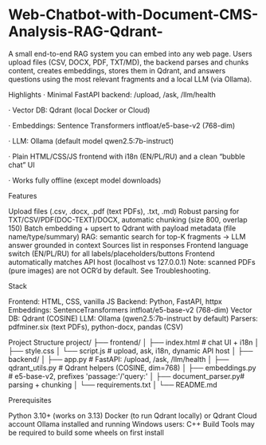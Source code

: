 # Web-Chatbot-with-Document-CMS-Analysis-RAG-Qdrant-
A small end-to-end RAG system you can embed into any web page. Users upload files (CSV, DOCX, PDF, TXT/MD), the backend parses and chunks content, creates embeddings, stores them in Qdrant, and answers questions using the most relevant fragments and a local LLM (via Ollama).

Highlights
· Minimal FastAPI backend: /upload, /ask, /llm/health

· Vector DB: Qdrant (local Docker or Cloud)

· Embeddings: Sentence Transformers intfloat/e5-base-v2 (768-dim)

· LLM: Ollama (default model qwen2.5:7b-instruct)

· Plain HTML/CSS/JS frontend with i18n (EN/PL/RU) and a clean “bubble chat” UI

· Works fully offline (except model downloads)

Features

Upload files (.csv, .docx, .pdf (text PDFs), .txt, .md)
Robust parsing for TXT/CSV/PDF(DOC-TEXT)/DOCX, automatic chunking (size 800, overlap 150)
Batch embedding + upsert to Qdrant with payload metadata (file name/type/summary)
RAG: semantic search for top-K fragments → LLM answer grounded in context
Sources list in responses
Frontend language switch (EN/PL/RU) for all labels/placeholders/buttons
Frontend automatically matches API host (localhost vs 127.0.0.1)
Note: scanned PDFs (pure images) are not OCR’d by default. See Troubleshooting.

Stack

Frontend: HTML, CSS, vanilla JS
Backend: Python, FastAPI, httpx
Embeddings: SentenceTransformers intfloat/e5-base-v2 (768-dim)
Vector DB: Qdrant (COSINE)
LLM: Ollama (qwen2.5:7b-instruct by default)
Parsers: pdfminer.six (text PDFs), python-docx, pandas (CSV)

Project Structure
project/
├── frontend/
│   ├── index.html       # chat UI + i18n
│   ├── style.css
│   └── script.js        # upload, ask, i18n, dynamic API host
│
├── backend/
│   ├── app.py           # FastAPI: /upload, /ask, /llm/health
│   ├── qdrant_utils.py  # Qdrant helpers (COSINE, dim=768)
│   ├── embeddings.py    # e5-base-v2, prefixes 'passage:'/'query:'
│   ├── document_parser.py# parsing + chunking
│   └── requirements.txt
│
└── README.md

Prerequisites

Python 3.10+ (works on 3.13)
Docker (to run Qdrant locally) or Qdrant Cloud account
Ollama installed and running
Windows users: C++ Build Tools may be required to build some wheels on first install
